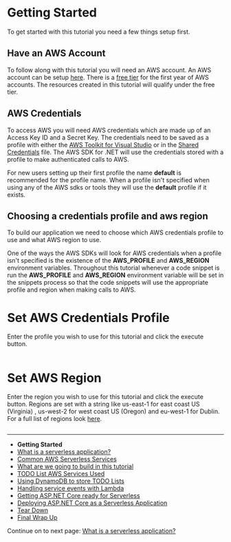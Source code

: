 # Getting Started

To get started with this tutorial you need a few things setup first.

## Have an AWS Account

To follow along with this tutorial you will need an AWS account. An AWS 
account can be setup <a href="https://portal.aws.amazon.com/billing/signup" target="_blank">here</a>. There is a <a href="https://aws.amazon.com/free/" target="_blank">free tier</a> for the first year of
AWS accounts. The resources created in this tutorial will qualify under the free tier. 

## AWS Credentials

To access AWS you will need AWS credentials which are made up of an Access Key ID and a Secret Key. The credentials need to be saved as a profile with either the <a target="_blank" href="https://docs.aws.amazon.com/toolkit-for-visual-studio/latest/user-guide/getting-set-up.html">AWS Toolkit for Visual Studio</a> or in the <a target="_blank" href="https://docs.aws.amazon.com/sdk-for-net/v3/developer-guide/net-dg-config-creds.html#creds-file">Shared Credentials</a> file. The AWS SDK for .NET will
use the credentials stored with a profile to make authenticated calls to AWS.

For new users setting up their first profile the name **default** is recommended for the profile name. When a profile isn't specified when using any of the AWS sdks or tools they will use the **default** profile if it exists.

## Choosing a credentials profile and aws region

To build our application we need to choose which AWS credentials profile
to use and what AWS region to use.

One of the ways the AWS SDKs will look for AWS credentials when a profile isn't specified is the existence of the **AWS_PROFILE** and **AWS_REGION** environment variables. Throughout this tutorial whenever a code snippet is run the **AWS_PROFILE** and **AWS_REGION** environment variable will be set in the 
snippets process so that the code snippets will use the appropriate profile and region when making calls to AWS.

# Set AWS Credentials Profile

Enter the profile you wish to use for this tutorial and click the execute button.

```cs --source-file ./Snippets/SetConfiguration.cs --project ./Snippets/Snippets.csproj --region current_aws_profile
```

# Set AWS Region

Enter the region you wish to use for this tutorial and click the execute button. Regions are set with a string like us-east-1 for east coast US (Virginia) , us-west-2 for west coast US (Oregon) and eu-west-1 for Dublin. For a full list of regions look <a target="_blank" href="https://docs.aws.amazon.com/general/latest/gr/rande.html">here</a>.

```cs --source-file ./Snippets/SetConfiguration.cs --project ./Snippets/Snippets.csproj --region current_aws_region
```

<!-- Generated Navigation -->
---

* **Getting Started**
* [What is a serverless application?](./WhatIsServerless.md)
* [Common AWS Serverless Services](./CommonServerlessServices.md)
* [What are we going to build in this tutorial](./WhatAreWeBuilding.md)
* [TODO List AWS Services Used](./TODOListServices.md)
* [Using DynamoDB to store TODO Lists](./DynamoDBModule/WhatIsDynamoDB.md)
* [Handling service events with Lambda](./StreamProcessing/ServiceEvents.md)
* [Getting ASP.NET Core ready for Serverless](./ASP.NETCoreFrontend/TheFrontend.md)
* [Deploying ASP.NET Core as a Serverless Application](./DeployingFrontend/DeployingFrontend.md)
* [Tear Down](./TearDown.md)
* [Final Wrap Up](./FinalWrapup.md)

Continue on to next page: [What is a serverless application?](./WhatIsServerless.md)

